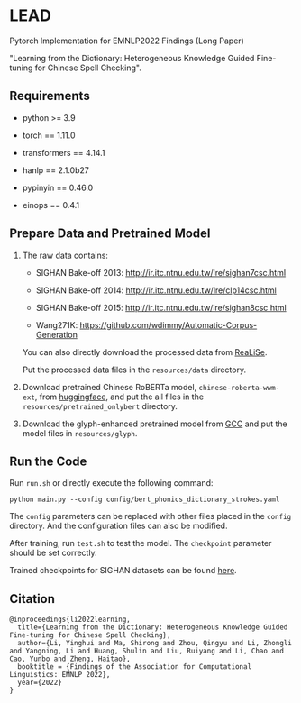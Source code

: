 # LEAD

Pytorch Implementation for EMNLP2022 Findings (Long Paper)

"Learning from the Dictionary: Heterogeneous Knowledge Guided Fine-tuning for Chinese Spell Checking".

## Requirements

- python >= 3.9

- torch == 1.11.0

- transformers == 4.14.1

- hanlp == 2.1.0b27

- pypinyin == 0.46.0

- einops == 0.4.1

## Prepare Data and Pretrained Model

1. The raw data contains:

   - SIGHAN Bake-off 2013: http://ir.itc.ntnu.edu.tw/lre/sighan7csc.html

   - SIGHAN Bake-off 2014: http://ir.itc.ntnu.edu.tw/lre/clp14csc.html

   - SIGHAN Bake-off 2015: http://ir.itc.ntnu.edu.tw/lre/sighan8csc.html

   - Wang271K: https://github.com/wdimmy/Automatic-Corpus-Generation

   You can also directly download the processed data from [ReaLiSe](https://github.com/DaDaMrX/ReaLiSe).

   Put the processed data files in the `resources/data` directory.

2. Download pretrained Chinese RoBERTa model, `chinese-roberta-wwm-ext`, from [huggingface](https://huggingface.co/hfl/chinese-roberta-wwm-ext), and put the all files in the `resources/pretrained_onlybert` directory.

3. Download the glyph-enhanced pretrained model from [GCC](https://github.com/lbe0613/GCC) and put the model files in `resources/glyph`.

## Run the Code

Run `run.sh` or directly execute the following command:

```shell
python main.py --config config/bert_phonics_dictionary_strokes.yaml
```

The `config` parameters can be replaced with other files placed in the `config` directory. And the configuration files can also be modified.

After training, run `test.sh` to test the model. The `checkpoint` parameter should be set correctly.

Trained checkpoints for SIGHAN datasets can be found [here](https://cloud.tsinghua.edu.cn/d/63b90d13487249c4b6b8/).

## Citation

```
@inproceedings{li2022learning,
  title={Learning from the Dictionary: Heterogeneous Knowledge Guided Fine-tuning for Chinese Spell Checking},
  author={Li, Yinghui and Ma, Shirong and Zhou, Qingyu and Li, Zhongli and Yangning, Li and Huang, Shulin and Liu, Ruiyang and Li, Chao and Cao, Yunbo and Zheng, Haitao},
  booktitle = {Findings of the Association for Computational Linguistics: EMNLP 2022},
  year={2022}
}
```

